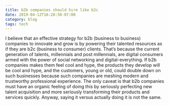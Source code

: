 ```yaml
---
title: b2b companies should hire like b2c
date: 2019-04-12T16:28:58-07:00
category: blog 
tags: tech 
---
```


I believe that an effective strategy for b2b (business to business) companies to innovate and grow is by powering their talented resources as if they are b2c (business to consumer) clients. That’s because the current generation of talents, millennials and post millennials, are digital consumers armed with the power of social networking and digital-everything. If b2b companies makes them feel cool and hype, the products they develop will be cool and hype, and the customers, young or old, could double down on such businesses because such companies are meshing modern and trustworthy professional experience. The only caveat is that b2b companies must have an organic feeling of doing this by seriously perfecting new talent acquisition and more seriously transforming their products and services quickly. Anyway, saying it versus actually doing it is not the same.
